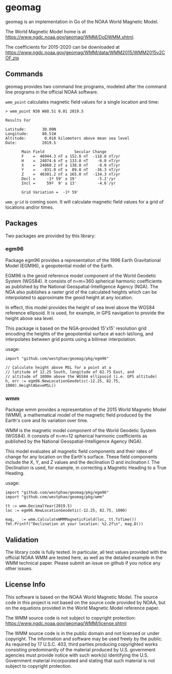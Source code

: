 # geomag
geomag is an implementation in Go of the NOAA World Magnetic Model.

The World Magnetic Model home is at https://www.ngdc.noaa.gov/geomag/WMM/DoDWMM.shtml.

The coefficients for 2015-2020 can be downloaded at https://www.ngdc.noaa.gov/geomag/WMM/data/WMM2015/WMM2015v2COF.zip

## Commands
geomag provides two command line programs, modeled after the command line programs in the official NOAA software.

`wmm_point` calculates magnetic field values for a single location and time:
```
> wmm_point N30 W88.51 0.01 2019.5

Results For

Latitude:       30.00N
Longitude:      88.51W
Altitude:        0.010 kilometers above mean sea level
Date:           2019.5

       Main Field             Secular Change
       F    =  46944.3 nT ± 152.0 nT  -118.8 nT/yr
       H    =  24074.6 nT ± 133.0 nT    -6.8 nT/yr
       X    =  24060.2 nT ± 138.0 nT    -8.0 nT/yr
       Y    =   -831.0 nT ±  89.0 nT   -36.3 nT/yr
       Z    =  40301.2 nT ± 165.0 nT  -134.3 nT/yr
       Decl =     -1º 59' ± 19'         -5.2'/yr
       Incl =     59º  9' ± 13'         -4.6'/yr

       Grid Variation =  -1º 59'
```

`wmm_grid` is coming soon.  It will calculate magnetic field values for a grid of locations and/or times.

## Packages
Two packages are provided by this library:

### egm96
Package egm96 provides a representation of the 1996 Earth Gravitational Model (EGM96),
a geopotential model of the Earth.

EGM96 is the geoid reference model component of the World Geodetic System (WGS84).
It consists of n=m=360 spherical harmonic coefficients as published by the
National Geospatial-Intelligence Agency (NGA).  The NGA also publishes a raster grid
of the calculated heights which can be interpolated to approximate the geoid height
at any location.

In effect, this model provides the height of sea level above the WGS84 reference ellipsoid.
It is used, for example, in GPS navigation to provide the height above sea level.

This package is based on the NGA-provided 15'x15' resolution grid encoding
the heights of the geopotential surface at each lat/long, and interpolates between grid
points using a bilinear interpolation.

usage:
```
import "github.com/westphae/geomag/pkg/egm96"

// Calculate height above MSL for a point at a
// latitude of 12.25 South, longitude of 82.75 East, and
// altitude of 1000m above the WGS84 ellipsoid (i.e. GPS altitude)
h, err := egm96.NewLocationGeodetic(-12.25, 82.75, 1000).HeightAboveMSL()
```

### wmm
Package wmm provides a representation of the 2015 World Magnetic Model (WMM),
a mathematical model of the magnetic field produced by the Earth's core and
its variation over time.

WMM is the magnetic model component of the World Geodetic System (WGS84).
It consists of n=m=12 spherical harmonic coefficients as published by the
National Geospatial-Intelligence Agency (NGA).

This model evaluates all magnetic field components and their rates of change
for any location on the Earth's surface.  These field components include the
X, Y, and Z values and the declination D and inclination I.
The Declination is used, for example, in correcting a Magnetic Heading to a
True Heading.

usage:
```
import "github.com/westphae/geomag/pkg/egm96"
import "github.com/westphae/geomag/pkg/wmm"

tt := wmm.DecimalYear(2019.5)
loc := egm96.NewLocationGeodetic(-12.25, 82.75, 1000)

mag, _ := wmm.CalculateWMMMagneticField(loc, tt.ToTime())
fmt.Printf("Declination at your location: %2.2f\n", mag.D())
```

## Validation
The library code is fully tested.
In particular, all test values provided with the official NOAA WMM are tested here,
as well as the detailed example in the WMM technical paper.
Please submit an issue on github if you notice any other issues.

## License Info
This software is based on the NOAA World Magnetic Model.
The source code in this project is not based on the source code provided by NOAA, but on the
equations provided in the World Magnetic Model reference paper.

The WMM source code is not subject to copyright protection: https://www.ngdc.noaa.gov/geomag/WMM/license.shtml

The WMM source code is in the public domain and not licensed or under copyright. The information and software may be used freely by the public. As required by 17 U.S.C. 403, third parties producing copyrighted works consisting predominantly of the material produced by U.S. government agencies must provide notice with such work(s) identifying the U.S. Government material incorporated and stating that such material is not subject to copyright protection.
